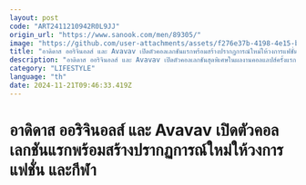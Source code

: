 ```yaml
---
layout: post
code: "ART2411210942R0L9JJ"
origin_url: "https://www.sanook.com/men/89305/"
image: "https://github.com/user-attachments/assets/f276e37b-4198-4e15-bb0f-00fbe6b5cf5f"
title: "อาดิดาส ออริจินอลส์ และ Avavav เปิดตัวคอลเลกชันแรกพร้อมสร้างปรากฏการณ์ใหม่ให้วงการแฟชั่น และกีฬา"
description: "อาดิดาส ออริจินอลส์ และ Avavav เปิดตัวคอลเลกชันสุดพิเศษในผลงานคอลแลปส์ครั้งแรก"
category: "LIFESTYLE"
language: "th"
date: 2024-11-21T09:46:33.419Z
---
```


# อาดิดาส ออริจินอลส์ และ Avavav เปิดตัวคอลเลกชันแรกพร้อมสร้างปรากฏการณ์ใหม่ให้วงการแฟชั่น และกีฬา